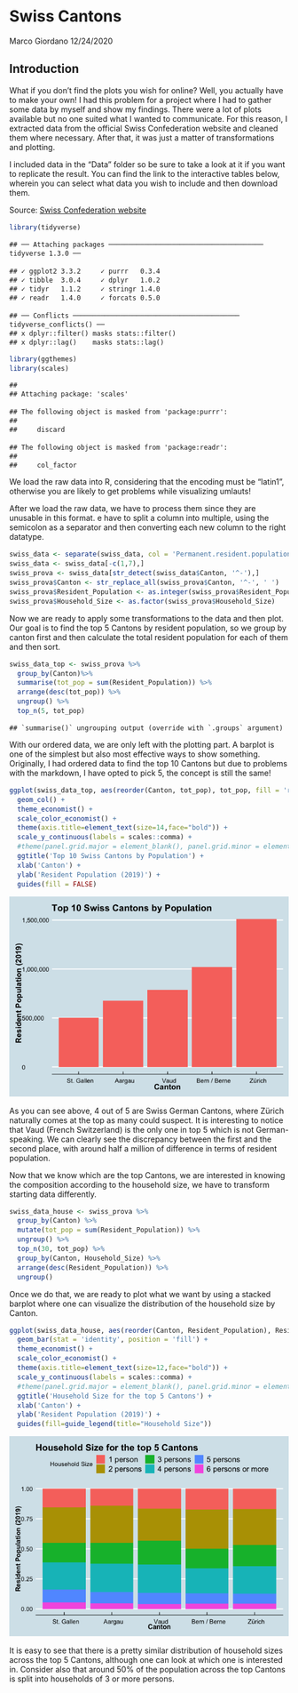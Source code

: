 Swiss Cantons
================
Marco Giordano
12/24/2020

## Introduction

What if you don’t find the plots you wish for online? Well, you actually
have to make your own\! I had this problem for a project where I had to
gather some data by myself and show my findings. There were a lot of
plots available but no one suited what I wanted to communicate. For this
reason, I extracted data from the official Swiss Confederation website
and cleaned them where necessary. After that, it was just a matter of
transformations and plotting.

I included data in the “Data” folder so be sure to take a look at it if
you want to replicate the result. You can find the link to the
interactive tables below, wherein you can select what data you wish to
include and then download them.

Source: [Swiss Confederation
website](https://www.pxweb.bfs.admin.ch/pxweb/en/px-x-0102020000_401/px-x-0102020000_401/px-x-0102020000_401.px)

``` r
library(tidyverse)
```

    ## ── Attaching packages ─────────────────────────────────────── tidyverse 1.3.0 ──

    ## ✓ ggplot2 3.3.2     ✓ purrr   0.3.4
    ## ✓ tibble  3.0.4     ✓ dplyr   1.0.2
    ## ✓ tidyr   1.1.2     ✓ stringr 1.4.0
    ## ✓ readr   1.4.0     ✓ forcats 0.5.0

    ## ── Conflicts ────────────────────────────────────────── tidyverse_conflicts() ──
    ## x dplyr::filter() masks stats::filter()
    ## x dplyr::lag()    masks stats::lag()

``` r
library(ggthemes)
library(scales)
```

    ## 
    ## Attaching package: 'scales'

    ## The following object is masked from 'package:purrr':
    ## 
    ##     discard

    ## The following object is masked from 'package:readr':
    ## 
    ##     col_factor

We load the raw data into R, considering that the encoding must be
“latin1”, otherwise you are likely to get problems while visualizing
umlauts\!

After we load the raw data, we have to process them since they are
unusable in this format. e have to split a column into multiple, using
the semicolon as a separator and then converting each new column to the
right datatype.

``` r
swiss_data <- separate(swiss_data, col = 'Permanent.resident.population.in.private.households.by.institutional.units.and.household.size', into = c('Canton', 'Household_Size', 'Resident_Population'), sep = ';')
swiss_data <- swiss_data[-c(1,7),]
swiss_prova <- swiss_data[str_detect(swiss_data$Canton, '^-'),]
swiss_prova$Canton <- str_replace_all(swiss_prova$Canton, '^-', ' ')
swiss_prova$Resident_Population <- as.integer(swiss_prova$Resident_Population)
swiss_prova$Household_Size <- as.factor(swiss_prova$Household_Size)
```

Now we are ready to apply some transformations to the data and then
plot. Our goal is to find the top 5 Cantons by resident population, so
we group by canton first and then calculate the total resident
population for each of them and then sort.

``` r
swiss_data_top <- swiss_prova %>%
  group_by(Canton)%>%
  summarise(tot_pop = sum(Resident_Population)) %>%
  arrange(desc(tot_pop)) %>%
  ungroup() %>%
  top_n(5, tot_pop)
```

    ## `summarise()` ungrouping output (override with `.groups` argument)

With our ordered data, we are only left with the plotting part. A
barplot is one of the simplest but also most effective ways to show
something. Originally, I had ordered data to find the top 10 Cantons but
due to problems with the markdown, I have opted to pick 5, the concept
is still the same\!

``` r
ggplot(swiss_data_top, aes(reorder(Canton, tot_pop), tot_pop, fill = 'red')) +
  geom_col() +
  theme_economist() +
  scale_color_economist() +
  theme(axis.title=element_text(size=14,face="bold")) +
  scale_y_continuous(labels = scales::comma) +
  #theme(panel.grid.major = element_blank(), panel.grid.minor = element_blank()) +
  ggtitle('Top 10 Swiss Cantons by Population') +
  xlab('Canton') +
  ylab('Resident Population (2019)') +
  guides(fill = FALSE)
```

![](Swiss_cantons_files/figure-gfm/unnamed-chunk-5-1.png)<!-- -->

As you can see above, 4 out of 5 are Swiss German Cantons, where Zürich
naturally comes at the top as many could suspect. It is interesting to
notice that Vaud (French Switzerland) is the only one in top 5 which is
not German-speaking. We can clearly see the discrepancy between the
first and the second place, with around half a million of difference in
terms of resident population.

Now that we know which are the top Cantons, we are interested in knowing
the composition according to the household size, we have to transform
starting data differently.

``` r
swiss_data_house <- swiss_prova %>%
  group_by(Canton) %>%
  mutate(tot_pop = sum(Resident_Population)) %>%
  ungroup() %>%
  top_n(30, tot_pop) %>%
  group_by(Canton, Household_Size) %>%
  arrange(desc(Resident_Population)) %>%
  ungroup()
```

Once we do that, we are ready to plot what we want by using a stacked
barplot where one can visualize the distribution of the household size
by Canton.

``` r
ggplot(swiss_data_house, aes(reorder(Canton, Resident_Population), Resident_Population, fill = Household_Size)) +
  geom_bar(stat = 'identity', position = 'fill') +
  theme_economist() +
  scale_color_economist() +
  theme(axis.title=element_text(size=12,face="bold")) +
  scale_y_continuous(labels = scales::comma) +
  #theme(panel.grid.major = element_blank(), panel.grid.minor = element_blank()) +
  ggtitle('Household Size for the top 5 Cantons') +
  xlab('Canton') +
  ylab('Resident Population (2019)') +
  guides(fill=guide_legend(title="Household Size"))
```

![](Swiss_cantons_files/figure-gfm/unnamed-chunk-7-1.png)<!-- -->

It is easy to see that there is a pretty similar distribution of
household sizes across the top 5 Cantons, although one can look at which
one is interested in. Consider also that around 50% of the population
across the top Cantons is split into households of 3 or more persons.
